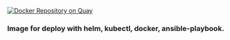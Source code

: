 [![Docker Repository on Quay](https://quay.io/repository/cbt/ci_hkd/status "Docker Repository on Quay")](https://quay.io/repository/cbt/ci_hkd)

### Image for deploy with helm, kubectl, docker, ansible-playbook.


